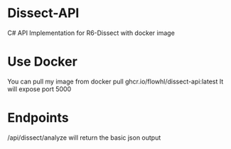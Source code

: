 # Dissect-API
 C# API Implementation for R6-Dissect with docker image

# Use Docker
You can pull my image from docker pull ghcr.io/flowhl/dissect-api:latest
It will expose port 5000

# Endpoints
/api/dissect/analyze will return the basic json output
